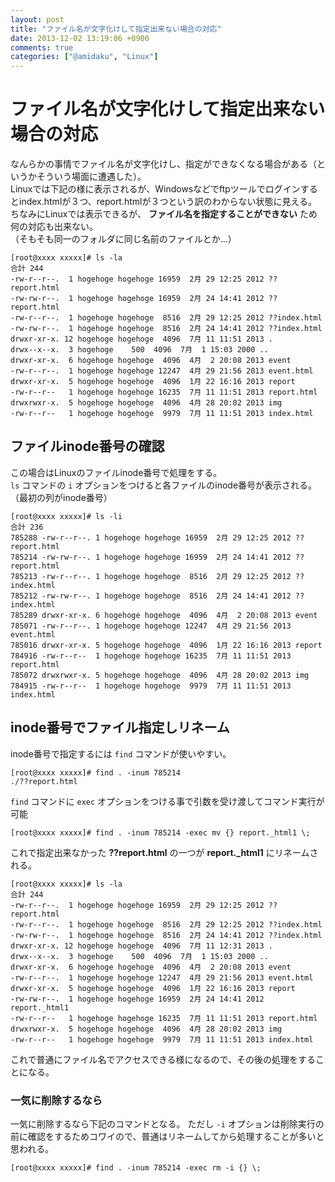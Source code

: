 ```yaml
---
layout: post
title: "ファイル名が文字化けして指定出来ない場合の対応"
date: 2013-12-02 13:19:06 +0900
comments: true
categories: ["@amidaku", "Linux"]
---
```


# ファイル名が文字化けして指定出来ない場合の対応

なんらかの事情でファイル名が文字化けし、指定ができなくなる場合がある（というかそういう場面に遭遇した）。  
Linuxでは下記の様に表示されるが、Windowsなどでftpツールでログインするとindex.htmlが３つ、report.htmlが３つという訳のわからない状態に見える。  
ちなみにLinuxでは表示できるが、 **ファイル名を指定することができない** ため何の対応も出来ない。  
（そもそも同一のフォルダに同じ名前のファイルとか...）

```
[root@xxxx xxxxx]# ls -la
合計 244
-rw-r--r--.  1 hogehoge hogehoge 16959  2月 29 12:25 2012 ??report.html
-rw-rw-r--.  1 hogehoge hogehoge 16959  2月 24 14:41 2012 ??report.html
-rw-r--r--.  1 hogehoge hogehoge  8516  2月 29 12:25 2012 ??index.html
-rw-rw-r--.  1 hogehoge hogehoge  8516  2月 24 14:41 2012 ??index.html
drwxr-xr-x. 12 hogehoge hogehoge  4096  7月 11 11:51 2013 .
drwx--x--x.  3 hogehoge    500  4096  7月  1 15:03 2000 ..
drwxr-xr-x.  6 hogehoge hogehoge  4096  4月  2 20:08 2013 event
-rw-r--r--.  1 hogehoge hogehoge 12247  4月 29 21:56 2013 event.html
drwxr-xr-x.  5 hogehoge hogehoge  4096  1月 22 16:16 2013 report
-rw-r--r--   1 hogehoge hogehoge 16235  7月 11 11:51 2013 report.html
drwxrwxr-x.  5 hogehoge hogehoge  4096  4月 28 20:02 2013 img
-rw-r--r--   1 hogehoge hogehoge  9979  7月 11 11:51 2013 index.html
```

## ファイルinode番号の確認

この場合はLinuxのファイルinode番号で処理をする。  
`ls` コマンドの `i` オプションをつけると各ファイルのinode番号が表示される。  
（最初の列がinode番号）


```
[root@xxxx xxxxx]# ls -li
合計 236
785288 -rw-r--r--. 1 hogehoge hogehoge 16959  2月 29 12:25 2012 ??report.html
785214 -rw-rw-r--. 1 hogehoge hogehoge 16959  2月 24 14:41 2012 ??report.html
785213 -rw-r--r--. 1 hogehoge hogehoge  8516  2月 29 12:25 2012 ??index.html
785212 -rw-rw-r--. 1 hogehoge hogehoge  8516  2月 24 14:41 2012 ??index.html
785289 drwxr-xr-x. 6 hogehoge hogehoge  4096  4月  2 20:08 2013 event
785071 -rw-r--r--. 1 hogehoge hogehoge 12247  4月 29 21:56 2013 event.html
785016 drwxr-xr-x. 5 hogehoge hogehoge  4096  1月 22 16:16 2013 report
784916 -rw-r--r--  1 hogehoge hogehoge 16235  7月 11 11:51 2013 report.html
785072 drwxrwxr-x. 5 hogehoge hogehoge  4096  4月 28 20:02 2013 img
784915 -rw-r--r--  1 hogehoge hogehoge  9979  7月 11 11:51 2013 index.html
```

## inode番号でファイル指定しリネーム

inode番号で指定するには `find` コマンドが使いやすい。

```
[root@xxxx xxxxx]# find . -inum 785214
./??report.html
```

`find` コマンドに `exec` オプションをつける事で引数を受け渡してコマンド実行が可能

```
[root@xxxx xxxxx]# find . -inum 785214 -exec mv {} report._html1 \;
```

これで指定出来なかった **??report.html** の一つが **report._html1** にリネームされる。

```
[root@xxxx xxxxx]# ls -la
合計 244
-rw-r--r--.  1 hogehoge hogehoge 16959  2月 29 12:25 2012 ??report.html
-rw-r--r--.  1 hogehoge hogehoge  8516  2月 29 12:25 2012 ??index.html
-rw-rw-r--.  1 hogehoge hogehoge  8516  2月 24 14:41 2012 ??index.html
drwxr-xr-x. 12 hogehoge hogehoge  4096  7月 11 12:31 2013 .
drwx--x--x.  3 hogehoge    500  4096  7月  1 15:03 2000 ..
drwxr-xr-x.  6 hogehoge hogehoge  4096  4月  2 20:08 2013 event
-rw-r--r--.  1 hogehoge hogehoge 12247  4月 29 21:56 2013 event.html
drwxr-xr-x.  5 hogehoge hogehoge  4096  1月 22 16:16 2013 report
-rw-rw-r--.  1 hogehoge hogehoge 16959  2月 24 14:41 2012 report._html1
-rw-r--r--   1 hogehoge hogehoge 16235  7月 11 11:51 2013 report.html
drwxrwxr-x.  5 hogehoge hogehoge  4096  4月 28 20:02 2013 img
-rw-r--r--   1 hogehoge hogehoge  9979  7月 11 11:51 2013 index.html
```

これで普通にファイル名でアクセスできる様になるので、その後の処理をすることになる。

### 一気に削除するなら
一気に削除するなら下記のコマンドとなる。
ただし `-i` オプションは削除実行の前に確認をするためコワイので、普通はリネームしてから処理することが多いと思われる。

```
[root@xxxx xxxxx]# find . -inum 785214 -exec rm -i {} \;
```

